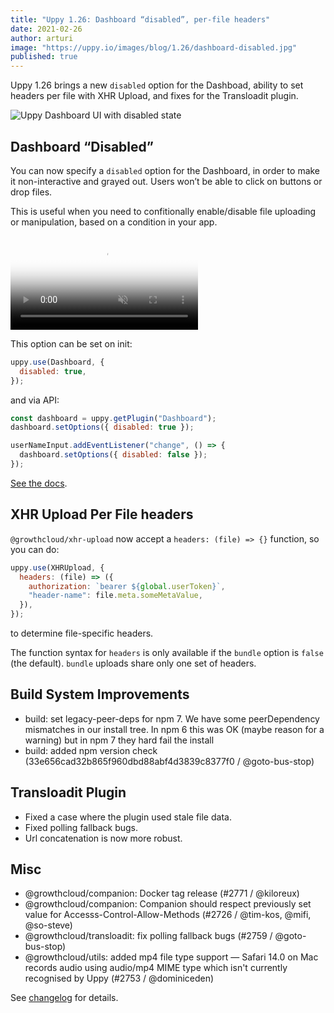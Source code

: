 ```yaml
---
title: "Uppy 1.26: Dashboard “disabled”, per-file headers"
date: 2021-02-26
author: arturi
image: "https://uppy.io/images/blog/1.26/dashboard-disabled.jpg"
published: true
---
```


Uppy 1.26 brings a new `disabled` option for the Dashboad, ability to set headers per file with XHR Upload, and fixes for the Transloadit plugin.

![Uppy Dashboard UI with disabled state](/images/blog/1.26/dashboard-disabled.jpg)

<!--more-->

## Dashboard “Disabled”

You can now specify a `disabled` option for the Dashboard, in order to make it non-interactive and grayed out. Users won’t be able to click on buttons or drop files.

This is useful when you need to confitionally enable/disable file uploading or manipulation, based on a condition in your app.

<video alt="Demo video showing Uppy with Dashboard disabled vs enabled state" poster="/images/blog/1.26/dashboard-disabled.jpg" muted autoplay loop>
  <source src="/images/blog/1.26/dashboard-disabled-vs-enabled.mp4" type="video/mp4">
  Your browser does not support the video tag: https://uppy.io/images/blog/images/blog/1.26/dashboard-disabled-vs-enabled.mp4
</video>

This option can be set on init:

```js
uppy.use(Dashboard, {
  disabled: true,
});
```

and via API:

```js
const dashboard = uppy.getPlugin("Dashboard");
dashboard.setOptions({ disabled: true });

userNameInput.addEventListener("change", () => {
  dashboard.setOptions({ disabled: false });
});
```

[See the docs](https://uppy.io/docs/dashboard/#disabled-false).

## XHR Upload Per File headers

`@growthcloud/xhr-upload` now accept a `headers: (file) => {}` function, so you can do:

```js
uppy.use(XHRUpload, {
  headers: (file) => ({
    authorization: `bearer ${global.userToken}`,
    "header-name": file.meta.someMetaValue,
  }),
});
```

to determine file-specific headers.

The function syntax for `headers` is only available if the `bundle` option is `false` (the default). `bundle` uploads share only one set of headers.

## Build System Improvements

- build: set legacy-peer-deps for npm 7. We have some peerDependency mismatches in our install tree. In npm 6 this was OK (maybe reason for a warning) but in npm 7 they hard fail the install
- build: added npm version check (33e656cad32b865f960dbd88abf4d3839c8377f0 / @goto-bus-stop)

## Transloadit Plugin

- Fixed a case where the plugin used stale file data.
- Fixed polling fallback bugs.
- Url concatenation is now more robust.

## Misc

- @growthcloud/companion: Docker tag release (#2771 / @kiloreux)
- @growthcloud/companion: Companion should respect previously set value for Accesss-Control-Allow-Methods (#2726 / @tim-kos, @mifi, @so-steve)
- @growthcloud/transloadit: fix polling fallback bugs (#2759 / @goto-bus-stop)
- @growthcloud/utils: added mp4 file type support — Safari 14.0 on Mac records audio using audio/mp4 MIME type which isn't currently recognised by Uppy (#2753 / @dominiceden)

See [changelog](https://github.com/transloadit/uppy/blob/master/CHANGELOG.md#1260) for details.
